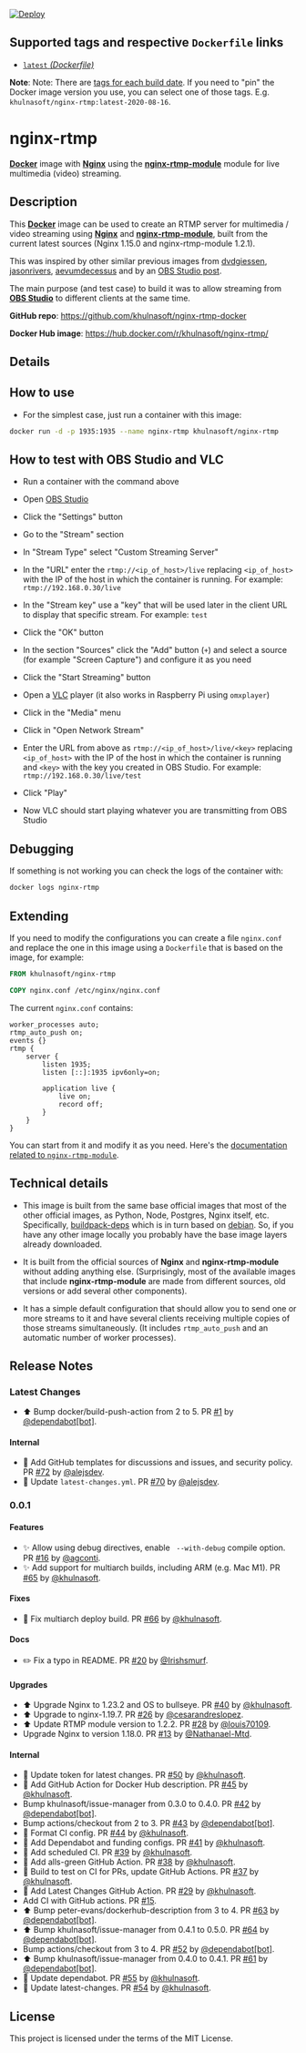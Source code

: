 [![Deploy](https://github.com/khulnasoft/nginx-rtmp-docker/workflows/Deploy/badge.svg)](https://github.com/khulnasoft/nginx-rtmp-docker/actions?query=workflow%3ADeploy)

## Supported tags and respective `Dockerfile` links

* [`latest` _(Dockerfile)_](https://github.com/khulnasoft/nginx-rtmp-docker/blob/master/Dockerfile)

**Note**: Note: There are [tags for each build date](https://hub.docker.com/r/khulnasoft/nginx-rtmp/tags). If you need to "pin" the Docker image version you use, you can select one of those tags. E.g. `khulnasoft/nginx-rtmp:latest-2020-08-16`.

# nginx-rtmp

[**Docker**](https://www.docker.com/) image with [**Nginx**](http://nginx.org/en/) using the [**nginx-rtmp-module**](https://github.com/arut/nginx-rtmp-module) module for live multimedia (video) streaming.

## Description

This [**Docker**](https://www.docker.com/) image can be used to create an RTMP server for multimedia / video streaming using [**Nginx**](http://nginx.org/en/) and [**nginx-rtmp-module**](https://github.com/arut/nginx-rtmp-module), built from the current latest sources (Nginx 1.15.0 and nginx-rtmp-module 1.2.1).

This was inspired by other similar previous images from [dvdgiessen](https://hub.docker.com/r/dvdgiessen/nginx-rtmp-docker/), [jasonrivers](https://hub.docker.com/r/jasonrivers/nginx-rtmp/), [aevumdecessus](https://hub.docker.com/r/aevumdecessus/docker-nginx-rtmp/) and by an [OBS Studio post](https://obsproject.com/forum/resources/how-to-set-up-your-own-private-rtmp-server-using-nginx.50/).

The main purpose (and test case) to build it was to allow streaming from [**OBS Studio**](https://obsproject.com/) to different clients at the same time.

**GitHub repo**: <https://github.com/khulnasoft/nginx-rtmp-docker>

**Docker Hub image**: <https://hub.docker.com/r/khulnasoft/nginx-rtmp/>

## Details

## How to use

* For the simplest case, just run a container with this image:

```bash
docker run -d -p 1935:1935 --name nginx-rtmp khulnasoft/nginx-rtmp
```

## How to test with OBS Studio and VLC

* Run a container with the command above


* Open [OBS Studio](https://obsproject.com/)
* Click the "Settings" button
* Go to the "Stream" section
* In "Stream Type" select "Custom Streaming Server"
* In the "URL" enter the `rtmp://<ip_of_host>/live` replacing `<ip_of_host>` with the IP of the host in which the container is running. For example: `rtmp://192.168.0.30/live`
* In the "Stream key" use a "key" that will be used later in the client URL to display that specific stream. For example: `test`
* Click the "OK" button
* In the section "Sources" click the "Add" button (`+`) and select a source (for example "Screen Capture") and configure it as you need
* Click the "Start Streaming" button


* Open a [VLC](http://www.videolan.org/vlc/index.html) player (it also works in Raspberry Pi using `omxplayer`)
* Click in the "Media" menu
* Click in "Open Network Stream"
* Enter the URL from above as `rtmp://<ip_of_host>/live/<key>` replacing `<ip_of_host>` with the IP of the host in which the container is running and `<key>` with the key you created in OBS Studio. For example: `rtmp://192.168.0.30/live/test`
* Click "Play"
* Now VLC should start playing whatever you are transmitting from OBS Studio

## Debugging

If something is not working you can check the logs of the container with:

```bash
docker logs nginx-rtmp
```

## Extending

If you need to modify the configurations you can create a file `nginx.conf` and replace the one in this image using a `Dockerfile` that is based on the image, for example:

```Dockerfile
FROM khulnasoft/nginx-rtmp

COPY nginx.conf /etc/nginx/nginx.conf
```

The current `nginx.conf` contains:

```Nginx
worker_processes auto;
rtmp_auto_push on;
events {}
rtmp {
    server {
        listen 1935;
        listen [::]:1935 ipv6only=on;

        application live {
            live on;
            record off;
        }
    }
}
```

You can start from it and modify it as you need. Here's the [documentation related to `nginx-rtmp-module`](https://github.com/arut/nginx-rtmp-module/wiki/Directives).

## Technical details

* This image is built from the same base official images that most of the other official images, as Python, Node, Postgres, Nginx itself, etc. Specifically, [buildpack-deps](https://hub.docker.com/_/buildpack-deps/) which is in turn based on [debian](https://hub.docker.com/_/debian/). So, if you have any other image locally you probably have the base image layers already downloaded.

* It is built from the official sources of **Nginx** and **nginx-rtmp-module** without adding anything else. (Surprisingly, most of the available images that include **nginx-rtmp-module** are made from different sources, old versions or add several other components).

* It has a simple default configuration that should allow you to send one or more streams to it and have several clients receiving multiple copies of those streams simultaneously. (It includes `rtmp_auto_push` and an automatic number of worker processes).

## Release Notes

### Latest Changes

* ⬆ Bump docker/build-push-action from 2 to 5. PR [#1](https://github.com/khulnasoft/nginx-rtmp-docker/pull/1) by [@dependabot[bot]](https://github.com/apps/dependabot).

#### Internal

* 🔧 Add GitHub templates for discussions and issues, and security policy. PR [#72](https://github.com/khulnasoft/nginx-rtmp-docker/pull/72) by [@alejsdev](https://github.com/alejsdev).
* 🔧 Update `latest-changes.yml`. PR [#70](https://github.com/khulnasoft/nginx-rtmp-docker/pull/70) by [@alejsdev](https://github.com/alejsdev).

### 0.0.1

#### Features

* ✨ Allow using debug directives, enable ` --with-debug` compile option. PR [#16](https://github.com/khulnasoft/nginx-rtmp-docker/pull/16) by [@agconti](https://github.com/agconti).
* ✨ Add support for multiarch builds, including ARM (e.g. Mac M1). PR [#65](https://github.com/khulnasoft/nginx-rtmp-docker/pull/65) by [@khulnasoft](https://github.com/khulnasoft).

#### Fixes

* 👷 Fix multiarch deploy build. PR [#66](https://github.com/khulnasoft/nginx-rtmp-docker/pull/66) by [@khulnasoft](https://github.com/khulnasoft).

#### Docs

* ✏️ Fix a typo in README. PR [#20](https://github.com/khulnasoft/nginx-rtmp-docker/pull/20) by [@Irishsmurf](https://github.com/Irishsmurf).

#### Upgrades

* ⬆️ Upgrade Nginx to 1.23.2 and OS to bullseye. PR [#40](https://github.com/khulnasoft/nginx-rtmp-docker/pull/40) by [@khulnasoft](https://github.com/khulnasoft).
* ⬆ Upgrade to nginx-1.19.7. PR [#26](https://github.com/khulnasoft/nginx-rtmp-docker/pull/26) by [@cesarandreslopez](https://github.com/cesarandreslopez).
* ⬆ Update RTMP module version to 1.2.2. PR [#28](https://github.com/khulnasoft/nginx-rtmp-docker/pull/28) by [@louis70109](https://github.com/louis70109).
* Upgrade Nginx to version 1.18.0. PR [#13](https://github.com/khulnasoft/nginx-rtmp-docker/pull/13) by [@Nathanael-Mtd](https://github.com/Nathanael-Mtd).

#### Internal

* 👷 Update token for latest changes. PR [#50](https://github.com/khulnasoft/nginx-rtmp-docker/pull/50) by [@khulnasoft](https://github.com/khulnasoft).
* 👷 Add GitHub Action for Docker Hub description. PR [#45](https://github.com/khulnasoft/nginx-rtmp-docker/pull/45) by [@khulnasoft](https://github.com/khulnasoft).
* Bump khulnasoft/issue-manager from 0.3.0 to 0.4.0. PR [#42](https://github.com/khulnasoft/nginx-rtmp-docker/pull/42) by [@dependabot[bot]](https://github.com/apps/dependabot).
* Bump actions/checkout from 2 to 3. PR [#43](https://github.com/khulnasoft/nginx-rtmp-docker/pull/43) by [@dependabot[bot]](https://github.com/apps/dependabot).
* 🎨 Format CI config. PR [#44](https://github.com/khulnasoft/nginx-rtmp-docker/pull/44) by [@khulnasoft](https://github.com/khulnasoft).
* 👷 Add Dependabot and funding configs. PR [#41](https://github.com/khulnasoft/nginx-rtmp-docker/pull/41) by [@khulnasoft](https://github.com/khulnasoft).
* 👷 Add scheduled CI. PR [#39](https://github.com/khulnasoft/nginx-rtmp-docker/pull/39) by [@khulnasoft](https://github.com/khulnasoft).
* 👷 Add alls-green GitHub Action. PR [#38](https://github.com/khulnasoft/nginx-rtmp-docker/pull/38) by [@khulnasoft](https://github.com/khulnasoft).
* 👷 Build to test on CI for PRs, update GitHub Actions. PR [#37](https://github.com/khulnasoft/nginx-rtmp-docker/pull/37) by [@khulnasoft](https://github.com/khulnasoft).
* 👷 Add Latest Changes GitHub Action. PR [#29](https://github.com/khulnasoft/nginx-rtmp-docker/pull/29) by [@khulnasoft](https://github.com/khulnasoft).
* Add CI with GitHub actions. PR [#15](https://github.com/khulnasoft/nginx-rtmp-docker/pull/15).
* ⬆ Bump peter-evans/dockerhub-description from 3 to 4. PR [#63](https://github.com/khulnasoft/nginx-rtmp-docker/pull/63) by [@dependabot[bot]](https://github.com/apps/dependabot).
* ⬆ Bump khulnasoft/issue-manager from 0.4.1 to 0.5.0. PR [#64](https://github.com/khulnasoft/nginx-rtmp-docker/pull/64) by [@dependabot[bot]](https://github.com/apps/dependabot).
* Bump actions/checkout from 3 to 4. PR [#52](https://github.com/khulnasoft/nginx-rtmp-docker/pull/52) by [@dependabot[bot]](https://github.com/apps/dependabot).
* ⬆ Bump khulnasoft/issue-manager from 0.4.0 to 0.4.1. PR [#61](https://github.com/khulnasoft/nginx-rtmp-docker/pull/61) by [@dependabot[bot]](https://github.com/apps/dependabot).
* 👷 Update dependabot. PR [#55](https://github.com/khulnasoft/nginx-rtmp-docker/pull/55) by [@khulnasoft](https://github.com/khulnasoft).
* 👷 Update latest-changes. PR [#54](https://github.com/khulnasoft/nginx-rtmp-docker/pull/54) by [@khulnasoft](https://github.com/khulnasoft).

## License

This project is licensed under the terms of the MIT License.
